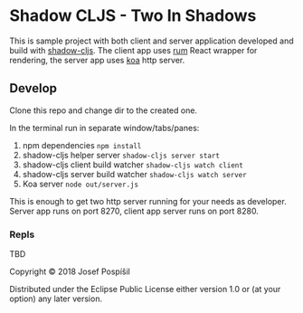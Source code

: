 # Shadow CLJS - Two In Shadows

This is sample project with both client and server application developed and
build with [shadow-cljs][1]. The client app uses [rum][2] React wrapper for
rendering, the server app uses [koa][3] http server. 

## Develop

Clone this repo and change dir to the created one.

In the terminal run in separate window/tabs/panes:

1. npm dependencies `npm install`
2. shadow-cljs helper server `shadow-cljs server start`
3. shadow-cljs client build watcher `shadow-cljs watch client`
4. shadow-cljs server build watcher `shadow-cljs watch server`
5. Koa server `node out/server.js`

This is enough to get two http server running for your needs as developer.
Server app runs on port 8270, client app server runs on port 8280.

### Repls

TBD


[1]: https://github.com/thheller/shadow-cljs
[2]: https://github.com/tonsky/rum
[3]: http://koajs.com/

Copyright © 2018 Josef Pospíšil

Distributed under the Eclipse Public License either version 1.0 or (at your
option) any later version.
